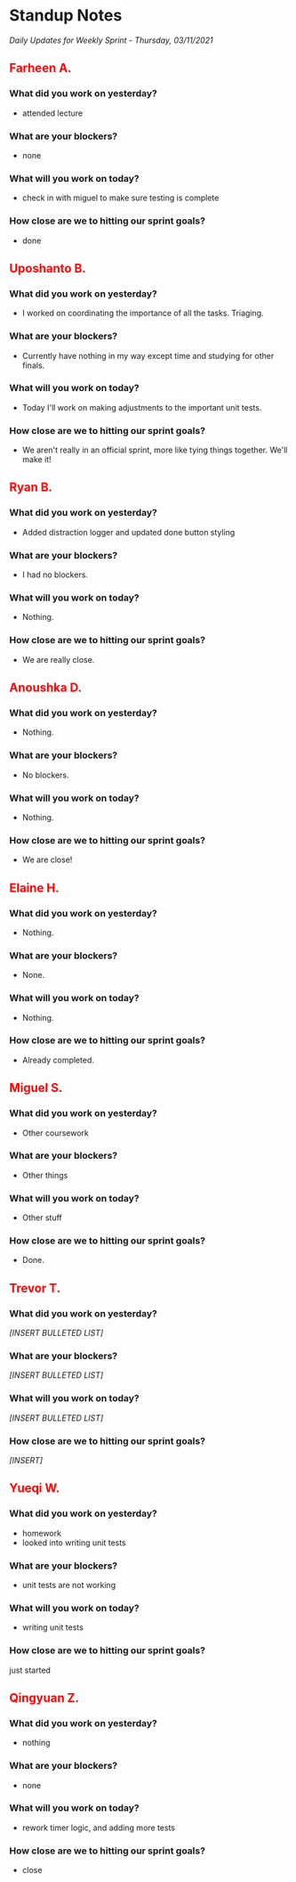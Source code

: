# Standup Notes

_Daily Updates for Weekly Sprint - Thursday, 03/11/2021_

## <span style="color: red;">Farheen A.</span>

### What did you work on yesterday?

- attended lecture

### What are your blockers?

- none

### What will you work on today?

- check in with miguel to make sure testing is complete

### How close are we to hitting our sprint goals?

- done

## <span style="color: red;">Uposhanto B.</span>

### What did you work on yesterday?

- I worked on coordinating the importance of all the tasks. Triaging.

### What are your blockers?

- Currently have nothing in my way except time and studying for other finals.

### What will you work on today?

- Today I'll work on making adjustments to the important unit tests.

### How close are we to hitting our sprint goals?

- We aren't really in an official sprint, more like tying things together. We'll make it!

## <span style="color: red;">Ryan B.</span>

### What did you work on yesterday?

- Added distraction logger and updated done button styling

### What are your blockers?

- I had no blockers.

### What will you work on today?

- Nothing.

### How close are we to hitting our sprint goals?

- We are really close.

## <span style="color: red;">Anoushka D.</span>

### What did you work on yesterday?

- Nothing.

### What are your blockers?

- No blockers.

### What will you work on today?

- Nothing.

### How close are we to hitting our sprint goals?

- We are close!

## <span style="color: red;">Elaine H.</span>

### What did you work on yesterday?

- Nothing.

### What are your blockers?

- None.

### What will you work on today?

- Nothing.

### How close are we to hitting our sprint goals?

- Already completed.

## <span style="color: red;">Miguel S.</span>

### What did you work on yesterday?

- Other coursework

### What are your blockers?

- Other things

### What will you work on today?

- Other stuff

### How close are we to hitting our sprint goals?

- Done.

## <span style="color: red;">Trevor T.</span>

### What did you work on yesterday?

_[INSERT BULLETED LIST]_

### What are your blockers?

_[INSERT BULLETED LIST]_

### What will you work on today?

_[INSERT BULLETED LIST]_

### How close are we to hitting our sprint goals?

_[INSERT]_

## <span style="color: red;">Yueqi W.</span>

### What did you work on yesterday?

- homework
- looked into writing unit tests

### What are your blockers?

- unit tests are not working

### What will you work on today?

- writing unit tests

### How close are we to hitting our sprint goals?

just started

## <span style="color: red;">Qingyuan Z.</span>

### What did you work on yesterday?

- nothing

### What are your blockers?

- none

### What will you work on today?

- rework timer logic, and adding more tests

### How close are we to hitting our sprint goals?

- close
